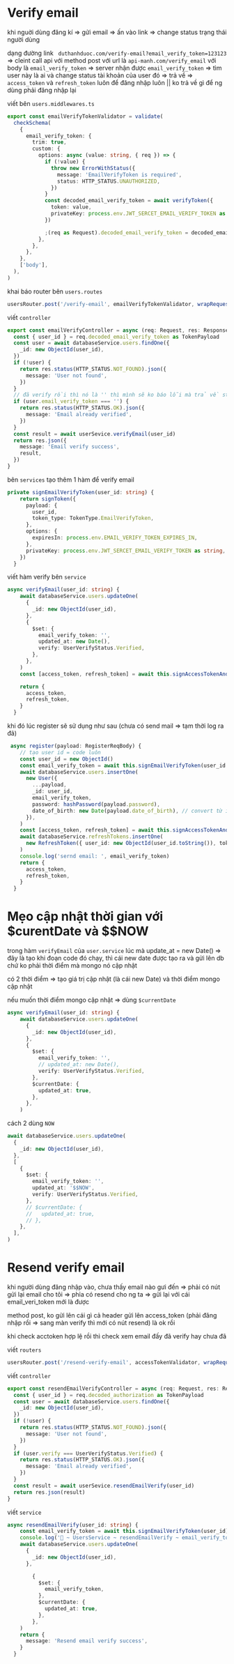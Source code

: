 # Verify email

khi nguời dùng đăng kí => gửi email => ấn vào link => change status trạng thái người dùng

dạng đường link ` duthanhduoc.com/verify-email?email_verify_token=123123` => cleint call api với method post với url là `api-manh.com/verify_email` với body là `email_verify_token` => server nhận được `email_verify_token` => tìm user này là ai và change status tài khoản của user đó => trả về => `access_token` và `refresh_token` luôn để đăng nhập luôn || ko trả về gì để ng dùng phải đăng nhập lại

viết bên `users.middlewares.ts`

```ts
export const emailVerifyTokenValidator = validate(
  checkSchema(
    {
      email_verify_token: {
        trim: true,
        custom: {
          options: async (value: string, { req }) => {
            if (!value) {
              throw new ErrorWithStatus({
                message: 'EmailVerifyToken is required',
                status: HTTP_STATUS.UNAUTHORIZED,
              })
            }
            const decoded_email_verify_token = await verifyToken({
              token: value,
              privateKey: process.env.JWT_SERCET_EMAIL_VERIFY_TOKEN as string,
            })

            ;(req as Request).decoded_email_verify_token = decoded_email_verify_token
          },
        },
      },
    },
    ['body'],
  ),
)
```

khai báo router bên `users.routes`

```ts
usersRouter.post('/verify-email', emailVerifyTokenValidator, wrapRequestHandler(emailVerifyController))
```

viết `controller`

```ts
export const emailVerifyController = async (req: Request, res: Response, next: NextFunction) => {
  const { user_id } = req.decoded_email_verify_token as TokenPayload
  const user = await databaseService.users.findOne({
    _id: new ObjectId(user_id),
  })
  if (!user) {
    return res.status(HTTP_STATUS.NOT_FOUND).json({
      message: 'User not found',
    })
  }
  // đã verify rồi thì nó là '' thì mình sẽ ko báo lỗi mà trả về status OK với message là đã verify thành công trước đó rồi
  if (user.email_verify_token === '') {
    return res.status(HTTP_STATUS.OK).json({
      message: 'Email already verified',
    })
  }
  const result = await userSevice.verifyEmail(user_id)
  return res.json({
    message: 'Email verify success',
    result,
  })
}
```

bên `services` tạo thêm 1 hàm để verify email

```ts
private signEmailVerifyToken(user_id: string) {
    return signToken({
      payload: {
        user_id,
        token_type: TokenType.EmailVerifyToken,
      },
      options: {
        expiresIn: process.env.EMAIL_VERIFY_TOKEN_EXPIRES_IN,
      },
      privateKey: process.env.JWT_SERCET_EMAIL_VERIFY_TOKEN as string,
    })
  }
```

viết hàm verify bên `service`

```ts
async verifyEmail(user_id: string) {
    await databaseService.users.updateOne(
      {
        _id: new ObjectId(user_id),
      },
      {
        $set: {
          email_verify_token: '',
          updated_at: new Date(),
          verify: UserVerifyStatus.Verified,
        },
      },
    )
    const [access_token, refresh_token] = await this.signAccessTokenAndRefreshToken(user_id)

    return {
      access_token,
      refresh_token,
    }
  }
```

khi đó lúc register sẽ sử dụng như sau (chưa có send mail => tạm thời log ra đã)

```ts
 async register(payload: RegisterReqBody) {
    // tạo user id = code luôn
    const user_id = new ObjectId()
    const email_verify_token = await this.signEmailVerifyToken(user_id.toString())
    await databaseService.users.insertOne(
      new User({
        ...payload,
        _id: user_id,
        email_verify_token,
        password: hashPassword(payload.password),
        date_of_birth: new Date(payload.date_of_birth), // convert từ isoString sang date
      }),
    )
    const [access_token, refresh_token] = await this.signAccessTokenAndRefreshToken(user_id.toString())
    await databaseService.refreshTokens.insertOne(
      new RefreshToken({ user_id: new ObjectId(user_id.toString()), token: refresh_token }),
    )
    console.log('sernd email: ', email_verify_token)
    return {
      access_token,
      refresh_token,
    }
  }
```

# Mẹo cập nhật thời gian với $curentDate và $$NOW

trong hàm `verifyEmail` của `user.service` lúc mà update_at = new Date() => đây là tạo khi đoạn code đó chạy, thì cái new date được tạo ra và gửi lên db chứ ko phải thời điểm mà mongo nó cập nhật

có 2 thời điểm => tạo giá trị cập nhật (là cái new Date) và thời điểm mongo cập nhật

nếu muốn thời điểm mongo cập nhật => dùng `$currentDate`

```ts
async verifyEmail(user_id: string) {
    await databaseService.users.updateOne(
      {
        _id: new ObjectId(user_id),
      },
      {
        $set: {
          email_verify_token: '',
          // updated_at: new Date(),
          verify: UserVerifyStatus.Verified,
        },
        $currentDate: {
          updated_at: true,
        },
      },
    )
```

cách 2 dùng `NOW`

```ts
await databaseService.users.updateOne(
  {
    _id: new ObjectId(user_id),
  },
  [
    {
      $set: {
        email_verify_token: '',
        updated_at: '$$NOW',
        verify: UserVerifyStatus.Verified,
      },
      // $currentDate: {
      //   updated_at: true,
      // },
    },
  ],
)
```

# Resend verify email

khi người dùng đăng nhập vào, chưa thấy email nào gưi đến => phải có nút gửi lại email cho tôi => phỉa có resend cho ng ta => gửi lại với cái email_veri_token mới là được

method post, ko gửi lên cái gì cả header gửi lên access_token (phải đăng nhập rồi => sang màn verify thì mới có nút resend) là ok rồi

khi check acctoken hợp lệ rồi thì check xem email đấy đã verify hay chưa đã

viết `routers`

```ts
usersRouter.post('/resend-verify-email', accessTokenValidator, wrapRequestHandler(resendEmailVerifyController))
```

viết `controller`

```ts
export const resendEmailVerifyController = async (req: Request, res: Response, next: NextFunction) => {
  const { user_id } = req.decoded_authorization as TokenPayload
  const user = await databaseService.users.findOne({
    _id: new ObjectId(user_id),
  })
  if (!user) {
    return res.status(HTTP_STATUS.NOT_FOUND).json({
      message: 'User not found',
    })
  }
  if (user.verify === UserVerifyStatus.Verified) {
    return res.status(HTTP_STATUS.OK).json({
      message: 'Email already verified',
    })
  }
  const result = await userSevice.resendEmailVerify(user_id)
  return res.json(result)
}
```

viết `service`

```ts
async resendEmailVerify(user_id: string) {
    const email_verify_token = await this.signEmailVerifyToken(user_id)
    console.log('🚀 ~ UsersService ~ resendEmailVerify ~ email_verify_token:', email_verify_token)
    await databaseService.users.updateOne(
      {
        _id: new ObjectId(user_id),
      },

        {
          $set: {
            email_verify_token,
          },
          $currentDate: {
            updated_at: true,
          },
        },
    )
    return {
      message: 'Resend email verify success',
    }
  }
```
